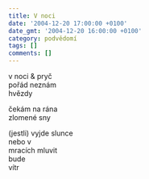 ```yaml
---
title: V noci
date: '2004-12-20 17:00:00 +0100'
date_gmt: '2004-12-20 16:00:00 +0100'
category: podvědomí
tags: []
comments: []
---
```


<p>v noci &amp; pryč<br>pořád neznám<br>hvězdy</p>
<p>čekám na rána<br>zlomené sny</p>
<p>(jestli) vyjde slunce<br>nebo v <br>mracích mluvit<br>bude<br>vítr</p>

